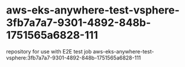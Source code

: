 # aws-eks-anywhere-test-vsphere-3fb7a7a7-9301-4892-848b-1751565a6828-111
repository for use with E2E test job aws-eks-anywhere-test-vsphere:3fb7a7a7-9301-4892-848b-1751565a6828-111
